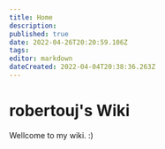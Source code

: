 ```yaml
---
title: Home
description: 
published: true
date: 2022-04-26T20:20:59.106Z
tags: 
editor: markdown
dateCreated: 2022-04-04T20:38:36.263Z
---
```


# robertouj's Wiki

Wellcome to my wiki. :)